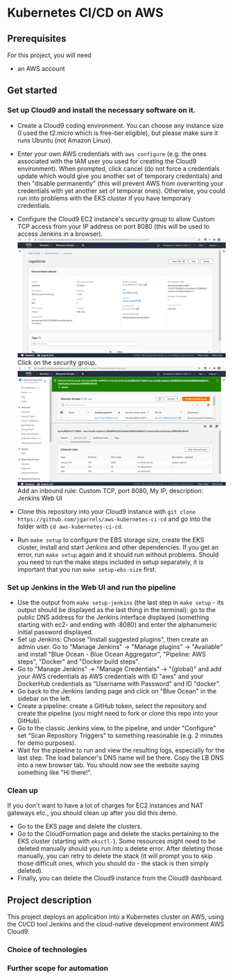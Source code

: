 # Kubernetes CI/CD on AWS

## Prerequisites

For this project, you will need

- an AWS account

## Get started

### Set up Cloud9 and install the necessary software on it.

- Create a Cloud9 coding environment. You can choose any instance size (I used the t2.micro which is free-tier eligible),
  but please make sure it runs Ubuntu (not Amazon Linux).
- Enter your own AWS credentials with `aws configure` (e.g. the ones associated with the IAM user you used for creating the Cloud9 environment). When prompted, click cancel 
  (do not force a credentials update which would give you another set of temporary credentials) and then "disable permanently" (this will prevent AWS from 
  overwriting your credentials with yet another set of temporar ones). Otherwise, you could run into problems with the EKS cluster if you have temporary credentials.
- Configure the Cloud9 EC2 instance's security group to allow Custom TCP access from your IP address on port 8080 (this will be used to access Jenkins in a browser).
![Click on the security group](./screenshots/1a-Cloud9-overview-click-sg.png)
Click on the security group.
![Add an inbound rule: Custom TCP, port 8080, My IP, description: Jenkins Web UI](./screenshots/1b-Cloud9-security-group-inbound-rules.png)
Add an inbound rule: Custom TCP, port 8080, My IP, description: Jenkins Web UI

- Clone this repository into your Cloud9 instance with `git clone https://github.com/jgarrels/aws-kubernetes-ci-cd` and go into the folder with `cd aws-kubernetes-ci-cd`.
- Run `make setup` to configure the EBS storage size, create the EKS cluster, install and start Jenkins and other dependencies. If you get an error, run `make setup` again and 
  it should run without problems. Should you need to run the make steps included in setup separately, it is important that you run `make setup-ebs-size` first.

### Set up Jenkins in the Web UI and run the pipeline

- Use the output from `make setup-jenkins` (the last step in `make setup` - its output should be displayed as the last thing in the terminal):
  go to the public DNS address for the Jenkins interface displayed (something starting with ec2- and ending with :8080)
  and enter the alphanumeric initial password displayed.
- Set up Jenkins: Choose "Install suggested plugins", then create an admin user.
  Go to "Manage Jenkins" -> "Manage plugins" -> "Available" and install "Blue Ocean - Blue Ocean Aggregator", "Pipeline: AWS steps", "Docker" and "Docker build steps".
- Go to "Manage Jenkins" -> "Manage Credentials" -> "(global)" and add your AWS credentials as AWS credentials with ID "aws" 
  and your DockerHub credentials as "Username with Password" and ID "docker".
- Go back to the Jenkins landing page and click on "Blue Ocean" in the sidebar on the left.
- Create a pipeline: create a GitHub token, select the repository and create the pipeline (you might need to fork or clone this repo into your GitHub).
- Go to the classic Jenkins view, to the pipeline, and under "Configure" set "Scan Repository Triggers" to something reasonable (e.g. 2 minutes for demo purposes).
- Wait for the pipeline to run and view the resulting logs, especially for the last step. The load balancer's DNS name will be there.
  Copy the LB DNS into a new browser tab. You should now see the website saying something like "Hi there!".

### Clean up

If you don't want to have a lot of charges for EC2 instances and NAT gateways etc., you should clean up after you did this demo.
- Go to the EKS page and delete the clusters.
- Go to the CloudFormation page and delete the stacks pertaining to the EKS cluster (starting with `eksctl-`). Some resources might need to be deleted manually 
  should you run into a delete error. After deleting those manually, you can retry to delete the stack (it will prompt you to skip those difficult ones, which you 
  should do - the stack is then simply deleted).
- Finally, you can delete the Cloud9 instance from the Cloud9 dashboard.


## Project description

This project deploys an application into a Kubernetes cluster on AWS, using the CI/CD tool Jenkins and the cloud-native development environment AWS Cloud9.

### Choice of technologies

### Further scope for automation

